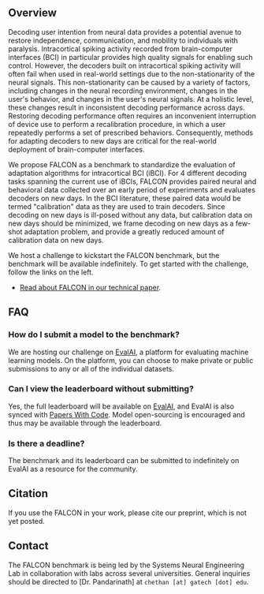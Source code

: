 <!-- <div style="margin-bottom:1em"> -->
<!-- <iframe width="560" height="315" src="https://www.youtube.com/embed/o7dvFLHb5AY" frameborder="0" allow="accelerometer; autoplay; clipboard-write; encrypted-media; gyroscope; picture-in-picture" allowfullscreen></iframe> -->
<!-- </div> -->
## Overview

Decoding user intention from neural data provides a potential avenue to restore independence, communication, and mobility to individuals with paralysis. Intracortical spiking activity recorded from brain-computer interfaces (BCI) in particular provides high quality signals for enabling such control. However, the decoders built on intracortical spiking activity will often fail when used in real-world settings due to the non-stationarity of the neural signals. This non-stationarity can be caused by a variety of factors, including changes in the neural recording environment, changes in the user's behavior, and changes in the user's neural signals. At a holistic level, these changes result in inconsistent decoding performance across days. Restoring decoding performance often requires an inconvenient interruption of device use to perform a recalibration procedure, in which a user repeatedly performs a set of prescribed behaviors. Consequently, methods for adapting decoders to new days are critical for the real-world deployment of brain-computer interfaces.

We propose FALCON as a benchmark to standardize the evaluation of adaptation algorithms for intracortical BCI (iBCI). For 4 different decoding tasks spanning the current use of iBCIs, FALCON provides paired neural and behavioral data collected over an early period of experiments and evaluates decoders on new days. In the BCI literature, these paired data would be termed "calibration" data as they are used to train decoders. Since decoding on new days is ill-posed without any data, but calibration data on new days should be minimized, we frame decoding on new days as a few-shot adaptation problem, and provide a greatly reduced amount of calibration data on new days.

We host a challenge to kickstart the FALCON benchmark, but the benchmark will be available indefinitely. To get started with the challenge, follow the links on the left.

- [Read about FALCON in our technical paper]().
<!-- - [Join the mailing list for updates](https://forms.gle/o7BejfJ2S9hqJpM28). -->
<!-- - [See our Cosyne '21 announcement](https://www.youtube.com/watch?v=o7dvFLHb5AY). -->
<!-- - [Join our Slack workspace](https://neurallatents.slack.com). Please email `fpei6 [at] gatech [dot] edu` for an invite link. -->

## FAQ
### How do I submit a model to the benchmark?
We are hosting our challenge on [EvalAI](), a platform for evaluating machine learning models. On the platform, you can choose to make private or public submissions to any or all of the individual datasets.

### Can I view the leaderboard without submitting?
Yes, the full leaderboard will be available on [EvalAI](), and EvalAI is also synced with [Papers With Code](https://paperswithcode.com/). Model open-sourcing is encouraged and thus may be available through the leaderboard.

### Is there a deadline?
The benchmark and its leaderboard can be submitted to indefinitely on EvalAI as a resource for the community. 

## Citation
If you use the FALCON in your work, please cite our preprint, which is not yet posted.

## Contact
The FALCON benchmark is being led by the Systems Neural Engineering Lab in collaboration with labs across several universities. General inquiries should be directed to [Dr. Pandarinath] at `chethan [at] gatech [dot] edu`.
